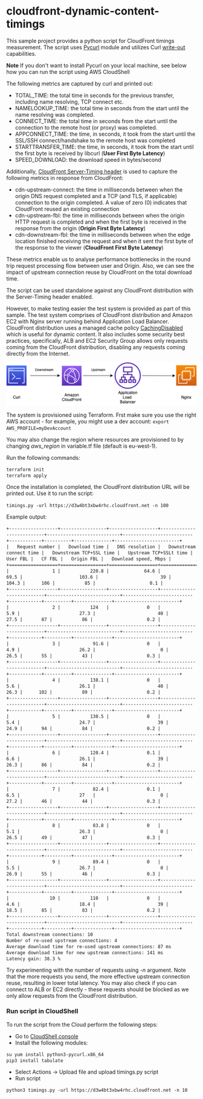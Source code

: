 # cloudfront-dynamic-content-timings


This sample project provides a python script for CloudFront timings measurement. 
The script uses [Pycurl](http://pycurl.io/) module and utilizes Curl [write-out](https://everything.curl.dev/usingcurl/verbose/writeout) capabilities. 

**Note**
If you don't want to install Pycurl on your local machine, see below how you can run the script using AWS CloudShell

The following metrics are captured by curl and printed out:
- TOTAL_TIME: the total time in seconds for the previous transfer, including name resolving, TCP connect etc. 
- NAMELOOKUP_TIME: the total time in seconds from the start until the name resolving was completed.
- CONNECT_TIME: the total time in seconds from the start until the connection to the remote host (or proxy) was completed.
- APPCONNECT_TIME:  the time, in seconds, it took from the start until the SSL/SSH connect/handshake to the remote host was completed
- STARTTRANSFER_TIME: the time, in seconds, it took from the start until the first byte is received by libcurl (**User First Byte Latency**)
- SPEED_DOWNLOAD: the download speed in bytes/second

Additionally, [CloudFront Server-Timing header](https://docs.aws.amazon.com/AmazonCloudFront/latest/DeveloperGuide/understanding-response-headers-policies.html#server-timing-header) is used to capture the following metrics in response from CloudFront:
- cdn-upstream-connect: the time in milliseconds between when the origin DNS request completed and a TCP (and TLS, if applicable) connection to the origin completed. A value of zero (0) indicates that CloudFront reused an existing connection
- cdn-upstream-fbl: the time in milliseconds between when the origin HTTP request is completed and when the first byte is received in the response from the origin (**Origin First Byte Latency**)
- cdn-downstream-fbl: the time in milliseconds  between when the edge location finished receiving the request and when it sent the first byte of the response to the viewer (**CloudFront First Byte Latency**)

These metrics enable us to analyse performance bottlenecks in the round trip request processing flow between user and Origin.
Also, we can see the impact of upstream connection reuse by CloudFront on the total download time.

The script can be used standalone against any CloudFront distribution with the Server-Timing header enabled. 

However, to make testing easier the test system is provided as part of this sample.
The test system comprises of CloudFront distribution and Amazon EC2 with Nginx server running behind Application Load Balancer. 
CloudFront distribution uses a managed cache policy [CachingDisabled](https://docs.aws.amazon.com/AmazonCloudFront/latest/DeveloperGuide/using-managed-cache-policies.html#managed-cache-policy-caching-disabled) which is useful for dynamic content. 
It also includes some security best practices, specifically, ALB and EC2 Security Group allows only requests coming from the CloudFront distribution, disabling any requests coming directly from the Internet.

![Solution Diagram](/pics/arch.png)


The system is provisioned using Terraform.
Frst make sure you use the right AWS account - for example, you might use a dev account:
`export AWS_PROFILE=myDevAccount`

You may also change the region where resources are provisioned to by changing *aws_region* in variable.tf file (default is eu-west-1).

Run the following commands:
```
terraform init
terraform apply
```

Once the installation is completed, the CloudFront distribution URL will be printed out. 
Use it to run the script:

`timings.py -url https://d3w4bt3xbw4rhc.cloudfront.net -n 100`

Example output:

```
+------------------+-----------------+------------------+---------------------------+---------------------------+--------------------------+------------+----------+--------------+------------------------+
|   Request number |   Download time |   DNS resolution |   Downstream connect time |   Downstream TCP+SSL time |   Upstream TCP+SSLt time |   User FBL |   CF FBL |   Origin FBL |   Download speed, Mbps |
+==================+=================+==================+===========================+===========================+==========================+============+==========+==============+========================+
|                1 |           220.8 |             64.6 |                      69.5 |                     103.6 |                       39 |      104.3 |      106 |           85 |                    0.1 |
+------------------+-----------------+------------------+---------------------------+---------------------------+--------------------------+------------+----------+--------------+------------------------+
|                2 |           124   |              0   |                       5.9 |                      27.3 |                       40 |       27.5 |       87 |           86 |                    0.2 |
+------------------+-----------------+------------------+---------------------------+---------------------------+--------------------------+------------+----------+--------------+------------------------+
|                3 |            91.6 |              0   |                       4.9 |                      26.2 |                        0 |       26.5 |       55 |           43 |                    0.3 |
+------------------+-----------------+------------------+---------------------------+---------------------------+--------------------------+------------+----------+--------------+------------------------+
|                4 |           138.1 |              0   |                       5.6 |                      26.1 |                       40 |       26.3 |      102 |           89 |                    0.2 |
+------------------+-----------------+------------------+---------------------------+---------------------------+--------------------------+------------+----------+--------------+------------------------+
|                5 |           130.5 |              0   |                       5.4 |                      24.7 |                       39 |       24.9 |       94 |           84 |                    0.2 |
+------------------+-----------------+------------------+---------------------------+---------------------------+--------------------------+------------+----------+--------------+------------------------+
|                6 |           120.4 |              0.1 |                       6.6 |                      26.1 |                       39 |       26.3 |       86 |           84 |                    0.2 |
+------------------+-----------------+------------------+---------------------------+---------------------------+--------------------------+------------+----------+--------------+------------------------+
|                7 |            82.4 |              0.1 |                       6.5 |                      27   |                        0 |       27.2 |       46 |           44 |                    0.3 |
+------------------+-----------------+------------------+---------------------------+---------------------------+--------------------------+------------+----------+--------------+------------------------+
|                8 |            83.8 |              0   |                       5.1 |                      26.3 |                        0 |       26.5 |       49 |           47 |                    0.3 |
+------------------+-----------------+------------------+---------------------------+---------------------------+--------------------------+------------+----------+--------------+------------------------+
|                9 |            89.4 |              0   |                       5.5 |                      26.7 |                        0 |       26.9 |       55 |           46 |                    0.3 |
+------------------+-----------------+------------------+---------------------------+---------------------------+--------------------------+------------+----------+--------------+------------------------+
|               10 |           110   |              0   |                       4.6 |                      18.4 |                       39 |       18.5 |       85 |           83 |                    0.2 |
+------------------+-----------------+------------------+---------------------------+---------------------------+--------------------------+------------+----------+--------------+------------------------+
Total downstream connections: 10
Number of re-used upstream connections: 4
Average download time for re-used upstream connections: 87 ms
Average download time for new upstream connections: 141 ms
Latency gain: 38.3 %
```

Try experimenting with the number of requests using *-n* argument. Note that the more requests you send, the more effective upstream connection reuse, resulting in lower total latency. 
You may also check if you can connect to ALB or EC2 directly - these requests should be blocked as we only allow requests from the CloudFront distribution.

### Run script in CloudShell

To run the script from the Cloud perform the following steps:

- Go to [CloudShell console](console.aws.amazon.com/cloudshell/home)
- Install the following modules:
```
su yum install python3-pycurl.x86_64
pip3 install tabulate
```
- Select Actions -> Upload file and upload timings.py script
- Run script
```
python3 timings.py -url https://d3w4bt3xbw4rhc.cloudfront.net -n 10
```

